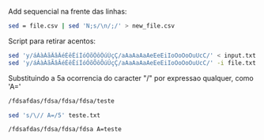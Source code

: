 Add sequencial na frente das linhas:

```sh
sed = file.csv | sed 'N;s/\n/;/' > new_file.csv
```


Script para retirar acentos:

```sh
sed 'y/áÁàÀãÃâÂéÉêÊíÍóÓõÕôÔúÚçÇ/aAaAaAaAeEeEiIoOoOoOuUcC/' < input.txt > output.txt
sed 'y/áÁàÀãÃâÂéÉêÊíÍóÓõÕôÔúÚçÇ/aAaAaAaAeEeEiIoOoOoOuUcC/' -i file.txt
```


Substituindo a 5a ocorrencia do caracter "/" por expressao qualquer, como 'A='

```sh
/fdsafdas/fdsa/fdsa/fdsa/teste

sed 's/\// A=/5' teste.txt

/fdsafdas/fdsa/fdsa/fdsa A=teste
```

